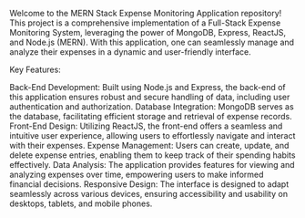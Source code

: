 Welcome to the MERN Stack Expense Monitoring Application repository! This project is a comprehensive implementation of a Full-Stack Expense Monitoring System,
leveraging the power of MongoDB, Express, ReactJS, and Node.js (MERN). With this application, one can seamlessly manage and analyze their expenses in a dynamic and user-friendly interface.

Key Features:

Back-End Development: Built using Node.js and Express, the back-end of this application ensures robust and secure handling of data, including user authentication and authorization.
Database Integration: MongoDB serves as the database, facilitating efficient storage and retrieval of expense records.
Front-End Design: Utilizing ReactJS, the front-end offers a seamless and intuitive user experience, allowing users to effortlessly navigate and interact with their expenses.
Expense Management: Users can create, update, and delete expense entries, enabling them to keep track of their spending habits effectively.
Data Analysis: The application provides features for viewing and analyzing expenses over time, empowering users to make informed financial decisions.
Responsive Design: The interface is designed to adapt seamlessly across various devices, ensuring accessibility and usability on desktops, tablets, and mobile phones.
